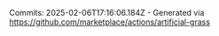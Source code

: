 Commits: 2025-02-06T17:16:06.184Z - Generated via https://github.com/marketplace/actions/artificial-grass
<br>
